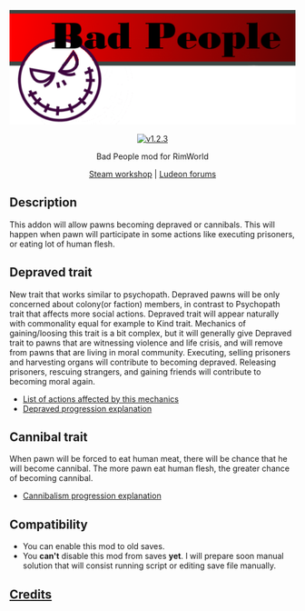 <p align="center">
    <img src="https://raw.githubusercontent.com/Aviuz/BadPeople/master/Images/Logo.png" alt="Locks" />
</p>
<p align="center">
  <a href="https://github.com/Aviuz/BadPeople/releases">
    <img src="https://img.shields.io/badge/version-1.2.3-red.svg?style=flat" alt="v1.2.3" />
  </a>
</p>

<p align="center">
  Bad People mod for RimWorld
</p>
<p align="center">
    <a href=https://steamcommunity.com/sharedfiles/filedetails/?id=1369675292>Steam workshop</a> | <a href=https://ludeon.com/forums/index.php?topic=41303.0>Ludeon forums</a>
</p>

## Description
This addon will allow pawns becoming depraved or cannibals. This will happen when pawn will participate in some actions like executing prisoners, or eating lot of human flesh.

## Depraved trait
New trait that works similar to psychopath. Depraved pawns will be only concerned about colony(or faction) members, in contrast to Psychopath trait that affects more social actions.
Depraved trait will appear naturally with commonality equal for example to Kind trait.
Mechanics of gaining/loosing this trait is a bit complex, but it will generally give Depraved trait to pawns that are witnessing violence and life crisis, and will remove from pawns that are living in moral community.
Executing, selling prisoners and harvesting organs will contribute to becoming depraved.
Releasing prisoners, rescuing strangers, and gaining friends will contribute to becoming moral again.
* [List of actions affected by this mechanics](../../wiki/Depraved-trait)
* [Depraved progression explanation](../../wiki/Morality-progression)

## Cannibal trait
When pawn will be forced to eat human meat, there will be chance that he will become cannibal. The more pawn eat human flesh, the greater chance of becoming cannibal. 
* [Cannibalism progression explanation](../../wiki/Cannibalism-progression)

## Compatibility
* You can enable this mod to old saves.
* You **can't** disable this mod from saves **yet**. I will prepare soon manual solution that will consist running script or editing save file manually.

## [Credits](credits.md)
